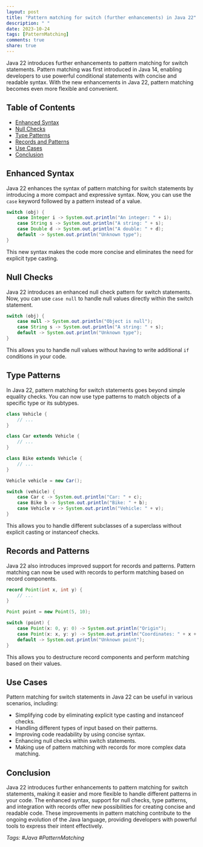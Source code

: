 ```yaml
---
layout: post
title: "Pattern matching for switch (further enhancements) in Java 22"
description: " "
date: 2023-10-24
tags: [PatternMatching]
comments: true
share: true
---
```


Java 22 introduces further enhancements to pattern matching for switch statements. Pattern matching was first introduced in Java 14, enabling developers to use powerful conditional statements with concise and readable syntax. With the new enhancements in Java 22, pattern matching becomes even more flexible and convenient.

## Table of Contents
- [Enhanced Syntax](#enhanced-syntax)
- [Null Checks](#null-checks)
- [Type Patterns](#type-patterns)
- [Records and Patterns](#records-and-patterns)
- [Use Cases](#use-cases)
- [Conclusion](#conclusion)

## Enhanced Syntax

Java 22 enhances the syntax of pattern matching for switch statements by introducing a more compact and expressive syntax. Now, you can use the `case` keyword followed by a pattern instead of a value.

```java
switch (obj) {
    case Integer i -> System.out.println("An integer: " + i);
    case String s -> System.out.println("A string: " + s);
    case Double d -> System.out.println("A double: " + d);
    default -> System.out.println("Unknown type");
}
```
This new syntax makes the code more concise and eliminates the need for explicit type casting.

## Null Checks

Java 22 introduces an enhanced null check pattern for switch statements. Now, you can use `case null` to handle null values directly within the switch statement.

```java
switch (obj) {
    case null -> System.out.println("Object is null");
    case String s -> System.out.println("A string: " + s);
    default -> System.out.println("Unknown type");
}
```

This allows you to handle null values without having to write additional `if` conditions in your code.

## Type Patterns

In Java 22, pattern matching for switch statements goes beyond simple equality checks. You can now use type patterns to match objects of a specific type or its subtypes.

```java
class Vehicle {
    // ...
}

class Car extends Vehicle {
    // ...
}

class Bike extends Vehicle {
    // ...
}

Vehicle vehicle = new Car();

switch (vehicle) {
    case Car c -> System.out.println("Car: " + c);
    case Bike b -> System.out.println("Bike: " + b);
    case Vehicle v -> System.out.println("Vehicle: " + v);
}
```

This allows you to handle different subclasses of a superclass without explicit casting or instanceof checks.

## Records and Patterns

Java 22 also introduces improved support for records and patterns. Pattern matching can now be used with records to perform matching based on record components.

```java
record Point(int x, int y) {
    // ...
}

Point point = new Point(5, 10);

switch (point) {
    case Point(x: 0, y: 0) -> System.out.println("Origin");
    case Point(x: x, y: y) -> System.out.println("Coordinates: " + x + ", " + y);
    default -> System.out.println("Unknown point");
}
```

This allows you to destructure record components and perform matching based on their values.

## Use Cases

Pattern matching for switch statements in Java 22 can be useful in various scenarios, including:

- Simplifying code by eliminating explicit type casting and instanceof checks.
- Handling different types of input based on their patterns.
- Improving code readability by using concise syntax.
- Enhancing null checks within switch statements.
- Making use of pattern matching with records for more complex data matching.

## Conclusion

Java 22 introduces further enhancements to pattern matching for switch statements, making it easier and more flexible to handle different patterns in your code. The enhanced syntax, support for null checks, type patterns, and integration with records offer new possibilities for creating concise and readable code. These improvements in pattern matching contribute to the ongoing evolution of the Java language, providing developers with powerful tools to express their intent effectively.
 
*Tags: #Java #PatternMatching*